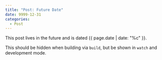 ```yaml
---
title: "Post: Future Date"
date: 9999-12-31
categories:
  - Post
---
```


This post lives in the future and is dated {{ page.date | date: "%c" }}. 

This should be hidden when building via `build`, but be shown in `watch` and development mode.